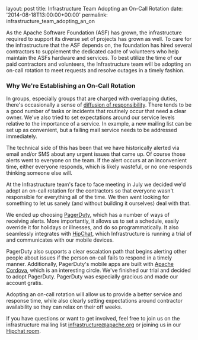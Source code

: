 
layout: post
title: Infrastructure Team Adopting an On-Call Rotation
date: '2014-08-18T13:00:00+00:00'
permalink: infrastructure_team_adopting_an_on

<p>As the Apache Software Foundation (ASF) has grown, the infrastructure required to support its diverse set of projects has grown as well. To care for the infrastructure that the ASF depends on, the foundation has hired several contractors to supplement the dedicated cadre of volunteers who help maintain the ASFs hardware and services. To best utilize the time of our paid contractors and volunteers, the Infrastructure team will be adopting an on-call rotation to meet requests and resolve outages in a timely fashion.&nbsp;</p> 
  <h3>Why We're Establishing an On-Call Rotation
</h3> 
  <p>
In groups, especially groups that are charged with overlapping duties, there's occasionally a sense of <a href="http://en.wikipedia.org/wiki/Diffusion_of_responsibility" target="_blank">diffusion of responsibility</a>. There tends to be a good number of tasks or incidents that routinely occur that need a clear owner. We've also tried to set expectations around our service levels relative to the importance of a service. In example, a new mailing list can be set up as convenient, but a failing mail service needs to be addressed immediately.

</p> 
  <p>The technical side of this has been that we have historically alerted via email and/or SMS about any urgent issues that came up. Of course those alerts went to everyone on the team. If the alert occurs at an inconvenient time, either everyone responds, which is likely wasteful, or no one responds thinking someone else will.

</p> 
  <p>At the Infrastructure team's face to face meeting in July we decided we'd adopt an on-call rotation for the contractors so that everyone wasn't responsible for everything all of the time.  We then went looking for something to let us sanely (and without building it ourselves) deal with that. </p> 
  <p>

We ended up choosing <a href="https://pagerduty.com" target="_blank">PagerDuty</a>, which has a number of ways of receiving alerts. More importantly, it allows us to set a schedule, easily override it for holidays or illnesses, and do so programmatically. It also seamlessly integrates with <a href="https://hipchat.com">HipChat</a>, which Infrastructure is running a trial of and communicates with our mobile devices. </p> 
  <p>

PagerDuty also supports a clear escalation path that begins alerting other people about issues if the person on-call fails to respond in a timely manner. Additionally, PagerDuty's mobile apps are built with <a href="https://cordova.apache.org">Apache Cordova</a>, which is an interesting circle. We've finished our trial and decided to adopt PagerDuty. PagerDuty&nbsp;was especially gracious and made our account gratis.

</p> 
  <p>Adopting an on-call rotation will allow us to provide a better service and response time, while also clearly setting expectations around contractor availability so they can relax on their off weeks. </p> 
  <p>

If you have questions or want to get involved, feel free to join us on the infrastructure mailing list infrastructure@apache.org or joining us in our <a href="http://www.hipchat.com/gw4Cfp7JY" target="_blank">Hipchat room</a>. 
</p>
